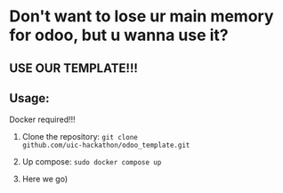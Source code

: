 # Don't want to lose ur main memory for odoo, but u wanna use it?

## USE OUR TEMPLATE!!!

## Usage:
 Docker required!!!

1. Clone the repository:
<code>git clone github.com/uic-hackathon/odoo_template.git</code>

2. Up compose:
<code>sudo docker compose up</code>

3. Here we go)

